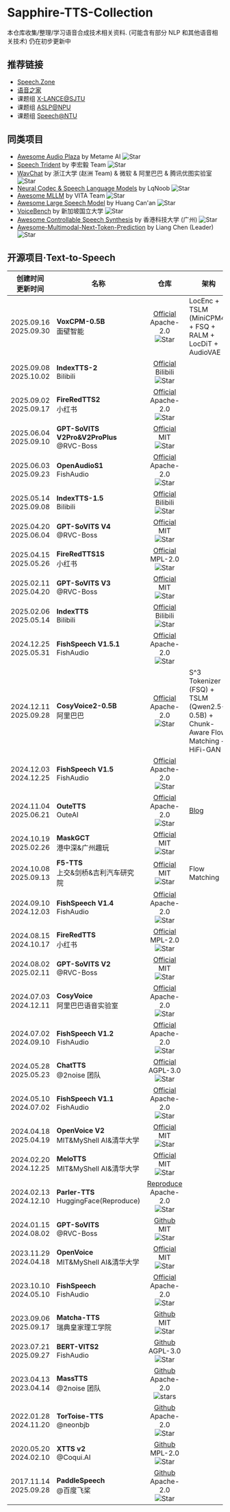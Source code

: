 # Sapphire-TTS-Collection

本仓库收集/整理/学习语音合成技术相关资料.
(可能含有部分 NLP 和其他语音相关技术)
仍在初步更新中

## 推荐链接

- [Speech.Zone](https://speech.zone)
- [语音之家](https://www.speechhome.com)
- 课题组 [X-LANCE@SJTU](https://x-lance.sjtu.edu.cn)
- 课题组 [ASLP@NPU](http://www.npu-aslp.org)
- 课题组 [Speech@NTU](https://www.youtube.com/@HungyiLeeNTU)

## 同类项目

- [Awesome Audio Plaza](https://github.com/metame-ai/awesome-audio-plaza) by Metame AI ![Star](https://img.shields.io/github/stars/metame-ai/awesome-audio-plaza?style=social)
- [Speech Trident](https://github.com/ga642381/speech-trident) by 李宏毅 Team ![Star](https://img.shields.io/github/stars/ga642381/speech-trident)
- [WavChat](https://github.com/jishengpeng/WavChat) by 浙江大学 (赵洲 Team) & 微软 & 阿里巴巴 & 腾讯优图实验室 ![Star](https://img.shields.io/github/stars/jishengpeng/WavChat.svg?style=social)
- [Neural Codec & Speech Language Models](https://github.com/LqNoob/Neural-Codec-and-Speech-Language-Models) by LqNoob ![Star](https://img.shields.io/github/stars/LqNoob/Neural-Codec-and-Speech-Language-Models?style=social)
- [Awesome MLLM](https://github.com/BradyFU/Awesome-Multimodal-Large-Language-Models) by VITA Team ![Star](https://img.shields.io/github/stars/BradyFU/Awesome-Multimodal-Large-Language-Models?style=social)
- [Awesome Large Speech Model](https://github.com/huangcanan/Awesome-Large-Speech-Model) by Huang Can'an ![Star](https://img.shields.io/github/stars/huangcanan/Awesome-Large-Speech-Model?style=social)
- [VoiceBench](https://github.com/MatthewCYM/VoiceBench) by 新加坡国立大学 ![Star](https://img.shields.io/github/stars/MatthewCYM/VoiceBench)
- [Awesome Controllable Speech Synthesis](https://github.com/imxtx/awesome-controllabe-speech-synthesis) by 香港科技大学 (广州) ![Star](https://img.shields.io/github/stars/imxtx/awesome-controllabe-speech-synthesis?style=social)
- [Awesome-Multimodal-Next-Token-Prediction](https://github.com/LMM101/Awesome-Multimodal-Next-Token-Prediction) by Liang Chen (Leader) ![Star](https://img.shields.io/github/stars/LMM101/Awesome-Multimodal-Next-Token-Prediction)

## 开源项目·Text-to-Speech

| 创建时间<br>更新时间 | 名称 | 仓库 | 架构 |
| --- | --- | :-: | --- |
|2025.09.16<br>2025.09.30|**VoxCPM-0.5B**<br>面壁智能|[Official](https://github.com/OpenBMB/VoxCPM)<br>Apache-2.0<br>![Star](https://img.shields.io/github/stars/FunAudioLLM/CosyVoice?style=social)|LocEnc + TSLM (MiniCPM4) + FSQ + RALM + LocDiT + AudioVAE|
|2025.09.08<br>2025.10.02|**IndexTTS-2**<br>Bilibili|[Official](https://github.com/index-tts/index-tts)<br>Bilibili<br>![Star](https://img.shields.io/github/stars/fishaudio/fish-speech?style=social)|
|2025.09.02<br>2025.09.17|**FireRedTTS2**<br>小红书|[Official](https://github.com/FireRedTeam/FireRedTTS2)<br>Apache-2.0<br>![Star](https://img.shields.io/github/stars/FireRedTeam/FireRedTTS2?style=social)|
|2025.06.04<br>2025.09.10|**GPT-SoVITS V2Pro&V2ProPlus**<br>@RVC-Boss|[Official](https://github.com/RVC-Boss/GPT-SoVITS)<br>MIT<br>![Star](https://img.shields.io/github/stars/RVC-Boss/GPT-SoVITS?style=social)|
|2025.06.03<br>2025.09.23|**OpenAudioS1**<br>FishAudio|[Official](https://github.com/fishaudio/fish-speech)<br>Apache-2.0<br>![Star](https://img.shields.io/github/stars/fishaudio/fish-speech?style=social)|
|2025.05.14<br>2025.09.08|**IndexTTS-1.5**<br>Bilibili|[Official](https://github.com/index-tts/index-tts)<br>Bilibili<br>![Star](https://img.shields.io/github/stars/fishaudio/fish-speech?style=social)|
|2025.04.20<br>2025.06.04|**GPT-SoVITS V4**<br>@RVC-Boss|[Official](https://github.com/RVC-Boss/GPT-SoVITS)<br>MIT<br>![Star](https://img.shields.io/github/stars/RVC-Boss/GPT-SoVITS?style=social)|
|2025.04.15<br>2025.05.26|**FireRedTTS1S**<br>小红书|[Official](https://github.com/FireRedTeam/FireRedTTS/tree/fireredtts-1s)<br>MPL-2.0<br>![Star](https://img.shields.io/github/stars/FireRedTeam/FireRedTTS)|
|2025.02.11<br>2025.04.20|**GPT-SoVITS V3**<br>@RVC-Boss|[Official](https://github.com/RVC-Boss/GPT-SoVITS)<br>MIT<br>![Star](https://img.shields.io/github/stars/RVC-Boss/GPT-SoVITS?style=social)|
|2025.02.06<br>2025.05.14|**IndexTTS**<br>Bilibili|[Official](https://github.com/index-tts/index-tts)<br>Bilibili<br>![Star](https://img.shields.io/github/stars/fishaudio/fish-speech?style=social)|
|2024.12.25<br>2025.05.31|**FishSpeech V1.5.1**<br>FishAudio|[Official](https://github.com/fishaudio/fish-speech)<br>Apache-2.0<br>![Star](https://img.shields.io/github/stars/fishaudio/fish-speech?style=social)|
|2024.12.11<br>2025.09.28|**CosyVoice2-0.5B**<br>阿里巴巴|[Official](https://github.com/FunAudioLLM/CosyVoice)<br>Apache-2.0<br>![Star](https://img.shields.io/github/stars/FunAudioLLM/CosyVoice?style=social)|S^3 Tokenizer (FSQ) + TSLM (Qwen2.5-0.5B) + Chunk-Aware Flow Matching + HiFi-GAN|
|2024.12.03<br>2024.12.25|**FishSpeech V1.5**<br>FishAudio|[Official](https://github.com/fishaudio/fish-speech)<br>Apache-2.0<br>![Star](https://img.shields.io/github/stars/fishaudio/fish-speech?style=social)|
|2024.11.04<br>2025.06.21| **OuteTTS**<br>OuteAI|[Official](https://github.com/edwko/OuteTTS/)<br>Apache-2.0<br>![Star](https://img.shields.io/github/stars/edwko/OuteTTS?style=social) | [Blog](https://www.outeai.com/blog/outetts-0.1-350m)|
|2024.10.19<br>2025.02.26|**MaskGCT**<br>港中深&广州趣玩|[Official](https://github.com/open-mmlab/Amphion/tree/main/models/tts/maskgct)<br>MIT<br>![Star](https://img.shields.io/github/stars/open-mmlab/Amphion)|
|2024.10.08<br>2025.09.13|**F5-TTS**<br>上交&剑桥&吉利汽车研究院|[Official](https://github.com/SWivid/F5-TTS)<br>MIT<br>![Star](https://img.shields.io/github/stars/SWivid/F5-TTS?style=social)|Flow Matching|
|2024.09.10<br>2024.12.03|**FishSpeech V1.4**<br>FishAudio|[Official](https://github.com/fishaudio/fish-speech)<br>Apache-2.0<br>![Star](https://img.shields.io/github/stars/fishaudio/fish-speech?style=social)|
|2024.08.15<br>2024.10.17|**FireRedTTS**<br>小红书|[Official](https://github.com/FireRedTeam/FireRedTTS)<br>MPL-2.0<br>![Star](https://img.shields.io/github/stars/FireRedTeam/FireRedTTS)|
|2024.08.02<br>2025.02.11|**GPT-SoVITS V2**<br>@RVC-Boss|[Official](https://github.com/RVC-Boss/GPT-SoVITS)<br>MIT<br>![Star](https://img.shields.io/github/stars/RVC-Boss/GPT-SoVITS?style=social)|
|2024.07.03<br>2024.12.11|**CosyVoice**<br>阿里巴巴语音实验室|[Official](https://github.com/FunAudioLLM/CosyVoice)<br>Apache-2.0<br>![Star](https://img.shields.io/github/stars/FunAudioLLM/CosyVoice?style=social)|
|2024.07.02<br>2024.09.10|**FishSpeech V1.2**<br>FishAudio|[Official](https://github.com/fishaudio/fish-speech)<br>Apache-2.0<br>![Star](https://img.shields.io/github/stars/fishaudio/fish-speech?style=social)|
|2024.05.28<br>2025.05.23|**ChatTTS**<br>@2noise 团队|[Official](https://github.com/2noise/ChatTTS)<br>AGPL-3.0<br>![Star](https://img.shields.io/github/stars/2noise/ChatTTS?style=social)|
|2024.05.10<br>2024.07.02|**FishSpeech V1.1**<br>FishAudio|[Official](https://github.com/fishaudio/fish-speech)<br>Apache-2.0<br>![Star](https://img.shields.io/github/stars/fishaudio/fish-speech?style=social)|
|2024.04.18<br>2025.04.19|**OpenVoice V2**<br>MIT&MyShell AI&清华大学|[Official](https://github.com/myshell-ai/OpenVoice)<br>MIT<br>![Star](https://img.shields.io/github/stars/myshell-ai/openvoice.svg?style=social&label=Star)|
|2024.02.20<br>2024.12.25|**MeloTTS**<br>MIT&MyShell AI&清华大学|[Official](https://github.com/myshell-ai/MeloTTS/)<br>MIT<br>![Star](https://img.shields.io/github/stars/myshell-ai/MeloTTS)|
|2024.02.13<br>2024.12.10|**Parler-TTS**<br>HuggingFace(Reproduce)|[Reproduce](https://github.com/huggingface/parler-tts/)<br>Apache-2.0<br>![Star](https://img.shields.io/github/stars/huggingface/parler-tts)|
|2024.01.15<br>2024.08.02|**GPT-SoVITS**<br>@RVC-Boss|[Github](https://github.com/RVC-Boss/GPT-SoVITS)<br>MIT<br>![Star](https://img.shields.io/github/stars/RVC-Boss/GPT-SoVITS?style=social)|
|2023.11.29<br>2024.04.18|**OpenVoice**<br>MIT&MyShell AI&清华大学|[Official](https://github.com/myshell-ai/OpenVoice)<br>MIT<br>![Star](https://img.shields.io/github/stars/myshell-ai/openvoice.svg?style=social&label=Star)|
|2023.10.10<br>2024.05.10|**FishSpeech**<br>FishAudio|[Official](https://github.com/fishaudio/fish-speech)<br>Apache-2.0<br>![Star](https://img.shields.io/github/stars/fishaudio/fish-speech?style=social)|
|2023.09.06<br>2025.09.17|**Matcha-TTS**<br>瑞典皇家理工学院|[Github](https://github.com/shivammehta25/Matcha-TTS)<br>MIT<br>![Star](https://img.shields.io/github/stars/shivammehta25/Matcha-TTS?style=social)|
|2023.07.21<br>2025.09.27|**BERT-VITS2**<br>FishAudio|[Github](https://github.com/fishaudio/Bert-VITS2)<br>AGPL-3.0<br>![Star](https://img.shields.io/github/stars/fishaudio/Bert-VITS2?style=social)|
|2023.04.13<br>2023.04.14|**MassTTS**<br>@2noise 团队|[Github](https://github.com/anyvoiceai/MassTTS)<br>Apache-2.0<br>![stars](https://img.shields.io/github/stars/anyvoiceai/MassTTS?style=social)|
|2022.01.28<br>2024.11.20|**TorToise-TTS**<br>@neonbjb|[Github](https://github.com/neonbjb/tortoise-tts)<br>Apache-2.0<br>![Star](https://img.shields.io/github/stars/neonbjb/tortoise-tts?style=social)|
|2020.05.20<br>2024.02.10|**XTTS v2**<br>@Coqui.AI|[Github](https://github.com/coqui-ai/TTS)<br>MPL-2.0<br>![Star](https://img.shields.io/github/stars/coqui-ai/TTS?style=social)|
|2017.11.14<br>2025.09.28|**PaddleSpeech**<br>@百度飞桨|[Github](https://github.com/PaddlePaddle/PaddleSpeech)<br>Apache-2.0<br>![Star](https://img.shields.io/github/stars/PaddlePaddle/PaddleSpeech?style=social)|
